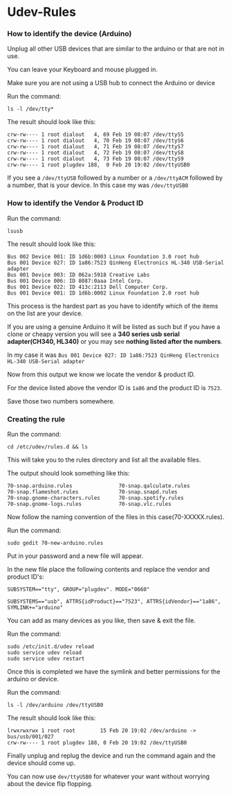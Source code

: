 # Udev-Rules

### How to identify the device (Arduino)

Unplug all other USB devices that are similar to the arduino or that are not in use.

You can leave your Keyboard and mouse plugged in.

Make sure you are not using a USB hub to connect the Arduino or device

Run the command:
```
ls -l /dev/tty*
```

The result should look like this:
``` 
crw-rw---- 1 root dialout   4, 69 Feb 19 08:07 /dev/ttyS5
crw-rw---- 1 root dialout   4, 70 Feb 19 08:07 /dev/ttyS6
crw-rw---- 1 root dialout   4, 71 Feb 19 08:07 /dev/ttyS7
crw-rw---- 1 root dialout   4, 72 Feb 19 08:07 /dev/ttyS8
crw-rw---- 1 root dialout   4, 73 Feb 19 08:07 /dev/ttyS9
crw-rw---- 1 root plugdev 188,  0 Feb 20 19:02 /dev/ttyUSB0 
```

If you see a `/dev/ttyUSB` followed by a number or a `/dev/ttyACM` followed by a number, that is your device.
In this case my was ` /dev/ttyUSB0 `

### How to identify the Vendor & Product ID

Run the command:
```
lsusb
```

The result should look like this:
``` 
Bus 002 Device 001: ID 1d6b:0003 Linux Foundation 3.0 root hub 
Bus 001 Device 027: ID 1a86:7523 QinHeng Electronics HL-340 USB-Serial adapter 
Bus 001 Device 003: ID 062a:5918 Creative Labs 
Bus 001 Device 006: ID 8087:0aaa Intel Corp. 
Bus 001 Device 022: ID 413c:2113 Dell Computer Corp. 
Bus 001 Device 001: ID 1d6b:0002 Linux Foundation 2.0 root hub
```
 This process is the hardest part as you have to identify which of the items on the list are your device.

 If you are using a genuine Arduino it will be listed as such but if you have a clone or cheapy version you will see a **340 series usb serial adapter(CH340, HL340)** or you may see **nothing listed after the numbers**.

 In my case it was `Bus 001 Device 027: ID 1a86:7523 QinHeng Electronics HL-340 USB-Serial adapter`

 Now from this output we know we locate the vendor & product ID.

 For the device listed above the vendor ID is `1a86` and the product ID is `7523`.

 Save those two numbers somewhere.

 ### Creating the rule 

Run the command:
```
cd /etc/udev/rules.d && ls
```
This will take you to the rules directory and list all the available files.

The output should look something like this:

```
70-snap.arduino.rules               70-snap.qalculate.rules
70-snap.flameshot.rules             70-snap.snapd.rules
70-snap.gnome-characters.rules      70-snap.spotify.rules
70-snap.gnome-logs.rules            70-snap.vlc.rules
```
Now follow the naming convention of the files in this case(70-XXXXX.rules).

Run the command:
```
sudo gedit 70-new-arduino.rules
```
Put in your password and a new file will appear.

In the new file place the following contents and replace the vendor and product ID's:

```
SUBSYSTEM=="tty", GROUP="plugdev". MODE="0660"

SUBSYSTEMS=="usb", ATTRS{idProduct}=="7523", ATTRS{idVendor}=="1a86", SYMLINK+="arduino"
``` 
You can add as many devices as you like, then save & exit the file.

Run the command:
```
sudo /etc/init.d/udev reload
sudo service udev reload
sudo service udev restart
```
Once this is completed we have the symlink and better permissions for the arduino or device.

Run the command:
```
ls -l /dev/arduino /dev/ttyUSB0
```

The result should look like this:
```
lrwxrwxrwx 1 root root        15 Feb 20 19:02 /dev/arduino -> bus/usb/001/027
crw-rw---- 1 root plugdev 188, 0 Feb 20 19:02 /dev/ttyUSB0
```

Finally unplug and replug the device and run the command again and the device should come up.

You can now use `dev/ttyUSB0` for whatever your want without worrying about the device flip flopping. 







